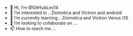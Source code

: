 - 👋 Hi, I’m @GitHubLex14
- 👀 I’m interested in ...Domotica and Victron and android
- 🌱 I’m currently learning ...Domotica and Victron Venus OS
- 💞️ I’m looking to collaborate on ...
- 📫 How to reach me ...

<!---
GitHubLex14/GitHubLex14 is a ✨ special ✨ repository because its `README.md` (this file) appears on your GitHub profile.
You can click the Preview link to take a look at your changes.
--->
